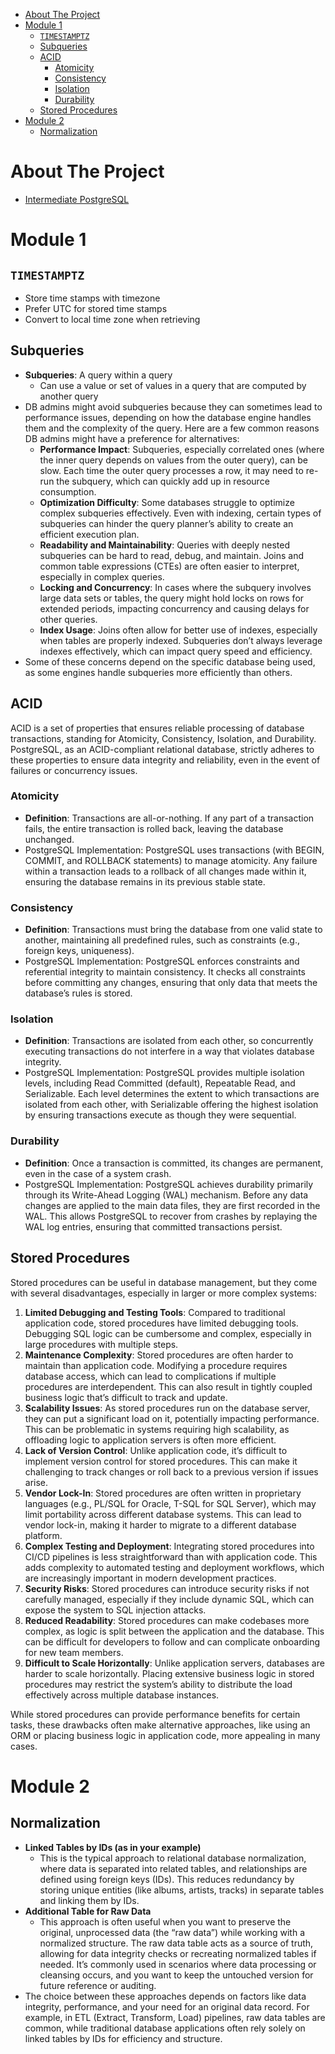 - [About The Project](#about-the-project)
- [Module 1](#module-1)
  - [`TIMESTAMPTZ`](#timestamptz)
  - [Subqueries](#subqueries)
  - [ACID](#acid)
    - [Atomicity](#atomicity)
    - [Consistency](#consistency)
    - [Isolation](#isolation)
    - [Durability](#durability)
  - [Stored Procedures](#stored-procedures)
- [Module 2](#module-2)
  - [Normalization](#normalization)

# About The Project

- [Intermediate PostgreSQL](https://www.coursera.org/learn/intermediate-postgresql)

# Module 1

## `TIMESTAMPTZ`

- Store time stamps with timezone
- Prefer UTC for stored time stamps
- Convert to local time zone when retrieving

## Subqueries

- **Subqueries**: A query within a query
  - Can use a value or set of values in a query that are computed by another query
- DB admins might avoid subqueries because they can sometimes lead to performance issues, depending on how the database engine handles them and the complexity of the query. Here are a few common reasons DB admins might have a preference for alternatives:
  - **Performance Impact**: Subqueries, especially correlated ones (where the inner query depends on values from the outer query), can be slow. Each time the outer query processes a row, it may need to re-run the subquery, which can quickly add up in resource consumption.
  - **Optimization Difficulty**: Some databases struggle to optimize complex subqueries effectively. Even with indexing, certain types of subqueries can hinder the query planner’s ability to create an efficient execution plan.
  - **Readability and Maintainability**: Queries with deeply nested subqueries can be hard to read, debug, and maintain. Joins and common table expressions (CTEs) are often easier to interpret, especially in complex queries.
  - **Locking and Concurrency**: In cases where the subquery involves large data sets or tables, the query might hold locks on rows for extended periods, impacting concurrency and causing delays for other queries.
  - **Index Usage**: Joins often allow for better use of indexes, especially when tables are properly indexed. Subqueries don’t always leverage indexes effectively, which can impact query speed and efficiency.
- Some of these concerns depend on the specific database being used, as some engines handle subqueries more efficiently than others.

## ACID

ACID is a set of properties that ensures reliable processing of database transactions, standing for Atomicity, Consistency, Isolation, and Durability. PostgreSQL, as an ACID-compliant relational database, strictly adheres to these properties to ensure data integrity and reliability, even in the event of failures or concurrency issues.

### Atomicity

- **Definition**: Transactions are all-or-nothing. If any part of a transaction fails, the entire transaction is rolled back, leaving the database unchanged.
- PostgreSQL Implementation: PostgreSQL uses transactions (with BEGIN, COMMIT, and ROLLBACK statements) to manage atomicity. Any failure within a transaction leads to a rollback of all changes made within it, ensuring the database remains in its previous stable state.

### Consistency

- **Definition**: Transactions must bring the database from one valid state to another, maintaining all predefined rules, such as constraints (e.g., foreign keys, uniqueness).
- PostgreSQL Implementation: PostgreSQL enforces constraints and referential integrity to maintain consistency. It checks all constraints before committing any changes, ensuring that only data that meets the database’s rules is stored.

### Isolation

- **Definition**: Transactions are isolated from each other, so concurrently executing transactions do not interfere in a way that violates database integrity.
- PostgreSQL Implementation: PostgreSQL provides multiple isolation levels, including Read Committed (default), Repeatable Read, and Serializable. Each level determines the extent to which transactions are isolated from each other, with Serializable offering the highest isolation by ensuring transactions execute as though they were sequential.

### Durability

- **Definition**: Once a transaction is committed, its changes are permanent, even in the case of a system crash.
- PostgreSQL Implementation: PostgreSQL achieves durability primarily through its Write-Ahead Logging (WAL) mechanism. Before any data changes are applied to the main data files, they are first recorded in the WAL. This allows PostgreSQL to recover from crashes by replaying the WAL log entries, ensuring that committed transactions persist.

## Stored Procedures

Stored procedures can be useful in database management, but they come with several disadvantages, especially in larger or more complex systems:

1. **Limited Debugging and Testing Tools**: Compared to traditional application code, stored procedures have limited debugging tools. Debugging SQL logic can be cumbersome and complex, especially in large procedures with multiple steps.
2. **Maintenance Complexity**: Stored procedures are often harder to maintain than application code. Modifying a procedure requires database access, which can lead to complications if multiple procedures are interdependent. This can also result in tightly coupled business logic that’s difficult to track and update.
3. **Scalability Issues**: As stored procedures run on the database server, they can put a significant load on it, potentially impacting performance. This can be problematic in systems requiring high scalability, as offloading logic to application servers is often more efficient.
4. **Lack of Version Control**: Unlike application code, it’s difficult to implement version control for stored procedures. This can make it challenging to track changes or roll back to a previous version if issues arise.
5. **Vendor Lock-In**: Stored procedures are often written in proprietary languages (e.g., PL/SQL for Oracle, T-SQL for SQL Server), which may limit portability across different database systems. This can lead to vendor lock-in, making it harder to migrate to a different database platform.
6. **Complex Testing and Deployment**: Integrating stored procedures into CI/CD pipelines is less straightforward than with application code. This adds complexity to automated testing and deployment workflows, which are increasingly important in modern development practices.
7. **Security Risks**: Stored procedures can introduce security risks if not carefully managed, especially if they include dynamic SQL, which can expose the system to SQL injection attacks.
8. **Reduced Readability**: Stored procedures can make codebases more complex, as logic is split between the application and the database. This can be difficult for developers to follow and can complicate onboarding for new team members.
9. **Difficult to Scale Horizontally**: Unlike application servers, databases are harder to scale horizontally. Placing extensive business logic in stored procedures may restrict the system’s ability to distribute the load effectively across multiple database instances.

While stored procedures can provide performance benefits for certain tasks, these drawbacks often make alternative approaches, like using an ORM or placing business logic in application code, more appealing in many cases.

# Module 2

## Normalization

- **Linked Tables by IDs (as in your example)**
  - This is the typical approach to relational database normalization, where data is separated into related tables, and relationships are defined using foreign keys (IDs). This reduces redundancy by storing unique entities (like albums, artists, tracks) in separate tables and linking them by IDs.
- **Additional Table for Raw Data**
  - This approach is often useful when you want to preserve the original, unprocessed data (the “raw data”) while working with a normalized structure. The raw data table acts as a source of truth, allowing for data integrity checks or recreating normalized tables if needed. It’s commonly used in scenarios where data processing or cleansing occurs, and you want to keep the untouched version for future reference or auditing.
- The choice between these approaches depends on factors like data integrity, performance, and your need for an original data record. For example, in ETL (Extract, Transform, Load) pipelines, raw data tables are common, while traditional database applications often rely solely on linked tables by IDs for efficiency and structure.
